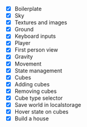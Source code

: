 - [X] Boilerplate
- [X] Sky
- [X] Textures and images
- [X] Ground
- [X] Keyboard inputs
- [X] Player
- [X] First person view
- [X] Gravity
- [X] Movement
- [X] State management
- [X] Cubes
- [X] Adding cubes
- [X] Removing cubes
- [X] Cube type selector
- [X] Save world in localstorage
- [X] Hover state on cubes
- [X] Build a house
